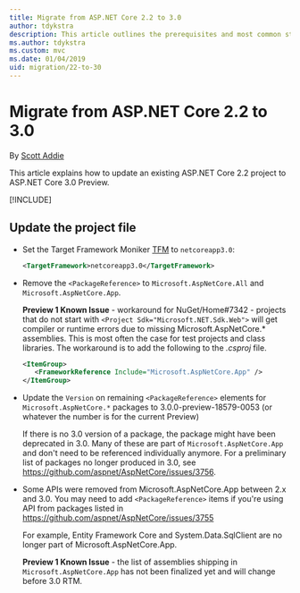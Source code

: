 ```yaml
---
title: Migrate from ASP.NET Core 2.2 to 3.0
author: tdykstra
description: This article outlines the prerequisites and most common steps for migrating an ASP.NET Core 2.2 project to ASP.NET Core 3.0.
ms.author: tdykstra
ms.custom: mvc
ms.date: 01/04/2019
uid: migration/22-to-30
---
```

# Migrate from ASP.NET Core 2.2 to 3.0

By [Scott Addie](https://github.com/scottaddie)

This article explains how to update an existing ASP.NET Core 2.2 project to ASP.NET Core 3.0 Preview.

[!INCLUDE[](~/includes/net-core-prereqs-all-3.0.md)]

## Update the project file

* Set the Target Framework Moniker [TFM](/dotnet/standard/frameworks#referring-to-frameworks) to `netcoreapp3.0`:

  ```xml
  <TargetFramework>netcoreapp3.0</TargetFramework>
  ```

* Remove the `<PackageReference>` to `Microsoft.AspNetCore.All` and `Microsoft.AspNetCore.App`.

  **Preview 1 Known Issue** - workaround for NuGet/Home#7342 - projects that do not start with `<Project Sdk="Microsoft.NET.Sdk.Web">` will get compiler or runtime errors due to missing Microsoft.AspNetCore.* assemblies. This is most often the case for test projects and class libraries. The workaround is to add the following to the *.csproj* file.

  ```xml
  <ItemGroup>
     <FrameworkReference Include="Microsoft.AspNetCore.App" />
  </ItemGroup>
  ```

* Update the `Version` on remaining `<PackageReference>` elements for `Microsoft.AspNetCore.*` packages to 3.0.0-preview-18579-0053 (or whatever the number is for the current Preview)

  If there is no 3.0 version of a package, the package might have been deprecated in 3.0. Many of these are part of `Microsoft.AspNetCore.App` and don't need to be referenced individually anymore. For a preliminary list of packages no longer produced in 3.0, see https://github.com/aspnet/AspNetCore/issues/3756.

* Some APIs were removed from Microsoft.AspNetCore.App between 2.x and 3.0. You may need to add `<PackageReference>` items if you're using API from packages listed in https://github.com/aspnet/AspNetCore/issues/3755

  For example, Entity Framework Core and System.Data.SqlClient are no longer part of Microsoft.AspNetCore.App.

  **Preview 1 Known Issue** - the list of assemblies shipping in `Microsoft.AspNetCore.App` has not been finalized yet and will change before 3.0 RTM.

